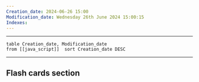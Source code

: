 ```yaml
---
Creation_date: 2024-06-26 15:00
Modification_date: Wednesday 26th June 2024 15:00:15
Indexes:
---
```


----

```dataview
table Creation_date, Modification_date
from [[java_script]]  sort Creation_date DESC
```


















---
## Flash cards section
